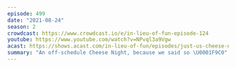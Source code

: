 ```yaml
---
episode: 499
date: "2021-08-24"
season: 2
crowdcast: https://www.crowdcast.io/e/in-lieu-of-fun-episode-124
youtube: https://www.youtube.com/watch?v=NPvql3a9Vgw
acast: https://shows.acast.com/in-lieu-of-fun/episodes/just-us-cheese-night
summary: "An off-schedule Cheese Night, because we said so \U0001F9C0"
---
```

